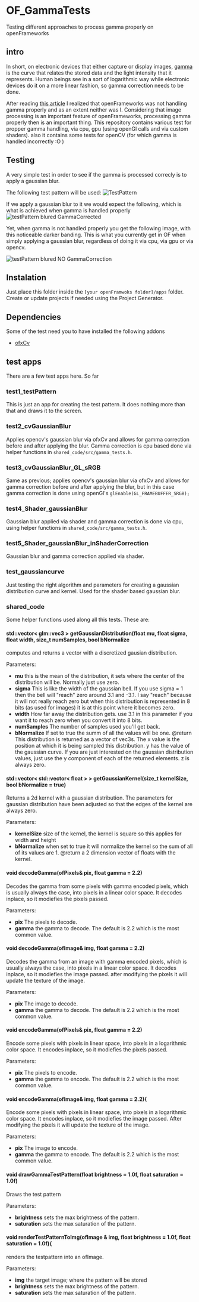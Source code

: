 # OF_GammaTests

Testing different approaches to process gamma properly on openFrameworks 


## intro

In short, on electronic devices that either capture or display images, [gamma](https://en.wikipedia.org/wiki/Gamma_correction) is the curve that relates the stored data and the light intensity that it represents. Human beings see in a sort of logarithmic way while electronic devices do it on a more linear fashion, so gamma correction needs to be done.

After reading [this article](https://blog.johnnovak.net//2016/09/21/what-every-coder-should-know-about-gamma/) I realized that openFrameworks was not handling gamma properly and as an extent neither was I. Considering that image processing is an important feature of openFrameworks, processing gamma properly then is an important thing.
This repository contains various test for propper gamma handling, via cpu, gpu (using openGl calls and via custom shaders). also it contains some tests for openCV (for which gamma is handled incorrectly :O )


## Testing
A very simple test in order to see if the gamma is processed correcly is to apply a gaussian blur.

The following test pattern will be used:
![TestPattern](testPattern.png)

If we apply a gaussian blur to it we would expect the following, which is what is achieved when gamma is handled properly
![testPattern blured GammaCorrected](testPattern_blured_GammaCorrected.png)

Yet, when gamma is not handled properly you get the following image, with this noticeable darker banding. This is what you currently get in OF when simply applying a gaussian blur, regardless of doing it via cpu, via gpu or via opencv.

![testPattern blured NO GammaCorrection](testPattern_blured_noGammaCorrection.png)


## Instalation
Just place this folder inside the `[your openFramwoks folder]/apps` folder. Create or update projects if needed using the Project Generator.

## Dependencies
Some of the test need you to have installed the following addons

* [ofxCv](https://github.com/kylemcdonald/ofxCv)

## test apps

There are a few test apps here. So far
### test1_testPattern
This is just an app for creating the test pattern. It does nothing more than that and draws it to the screen.
### test2_cvGaussianBlur
Applies opencv's gaussian blur via ofxCv and allows for gamma correction before and after applying the blur. Gamma correction is cpu based done via helper functions in `shared_code/src/gamma_tests.h`.
### test3_cvGaussianBlur_GL_sRGB
Same as previous; applies opencv's gaussian blur via ofxCv and allows for gamma correction before and after applying the blur, but in this case gamma correction is done using openGl's `glEnable(GL_FRAMEBUFFER_SRGB);`
### test4_Shader_gaussianBlur
Gaussian blur applied via shader and gamma correction is done via cpu, using helper functions in `shared_code/src/gamma_tests.h`.

### test5_Shader_gaussianBlur_inShaderCorrection
Gaussian blur and gamma correction applied via shader.

### test_gaussiancurve
Just testing the right algorithm and parameters for creating a gaussian distribution curve and kernel. Used for the shader based gaussian blur. 

### shared_code
Some helper functions used along all this tests.
These are:

#### std::vector< glm::vec3 > getGaussianDistribution(float mu, float sigma, float width, size_t numSamples, bool bNormalize 
computes and returns a vector with a discretized gausian distribution.

Parameters:

* **mu** this is the mean of the distribution, it sets where the center of the distribution will be. Normally just use zero. 
* **sigma** This is like the width of the gaussian bell. If you use sigma = 1 then the bell will "reach" zero around 3.1 and -3.1. I say "reach" because it will not really reach zero but when this distribution is represented in 8 bits (as used for images) it is at this point where it becomes zero.
* **width** How far away the distribution gets. use 3.1 in this parameter if you want it to reach zero when you convert it into 8 bits.
* **numSamples** The number of samples used you'll get back.
* **bNormalize** If set to true the summ of all the values will be one.
@return This distribution is returned as a vector of vec3s. The x value is the position at which it is being sampled this distribution. y has the value of the gaussian curve. If you are just interested on the gaussian distribution values, just use the y component of each of the returned elements. z is always zero.

#### std::vector< std::vector< float > > getGaussianKernel(size_t kernelSize, bool bNormalize = true)
Returns a 2d kernel with a gaussian distribution.
The parameters for gaussian distribution have been adjusted so that the edges of the kernel are always zero.

Parameters:

* **kernelSize** size of the kernel, the kernel is square so this applies for width and height
* **bNormalize** when set to true it will normalize the kernel so the sum of all of its values are 1.
@return a 2 dimension vector of floats with the kernel. 

#### void decodeGamma(ofPixels& pix, float gamma = 2.2)
Decodes the gamma from some pixels with gamma encoded pixels, which is usually always the case, into pixels in a linear color space.
It decodes inplace, so it modiefies the pixels passed.

Parameters:

* **pix** The pixels to decode.
* **gamma** the gamma to decode. The default is 2.2 which is the most common value.

#### void decodeGamma(ofImage& img, float gamma = 2.2)
Decodes the gamma from an image with gamma encoded pixels, which is usually always the case, into pixels in a linear color space.
It decodes inplace, so it modiefies the image passed. after modifying the pixels it will update the texture of the image.

Parameters:

* **pix** The image to decode.
* **gamma** the gamma to decode. The default is 2.2 which is the most common value.

#### void encodeGamma(ofPixels& pix, float gamma = 2.2)
Encode  some pixels with pixels in linear space, into pixels in a logarithmic color space.
It encodes inplace, so it modiefies the pixels passed.

Parameters:

* **pix** The pixels to encode.
* **gamma** the gamma to encode. The default is 2.2 which is the most common value.

#### void encodeGamma(ofImage& img, float gamma = 2.2){
Encode  some pixels with pixels in linear space, into pixels in a logarithmic color space.
It encodes inplace, so it modiefies the image passed. After modifying the pixels it will update the texture of the image.

Parameters:

* **pix** The image to encode.
* **gamma** the gamma to encode. The default is 2.2 which is the most common value.

#### void drawGammaTestPattern(float brightness = 1.0f, float saturation = 1.0f)
Draws the test pattern

Parameters:

* **brightness** sets the max brightness of the pattern.
* **saturation** sets the max saturation of the pattern.

#### void renderTestPatternToImg(ofImage & img, float brightness = 1.0f, float saturation = 1.0f){
renders the testpattern into an ofImage.

Parameters:

* **img** the target image; where the pattern will be stored
* **brightness** sets the max brightness of the pattern.
* **saturation** sets the max saturation of the pattern.
